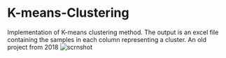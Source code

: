 # K-means-Clustering
Implementation of K-means clustering method.
The output is an excel file containing the samples in each column representing a cluster.
An old project from 2018
![scrnshot](https://user-images.githubusercontent.com/107170301/201276688-569afd4d-0ce1-4683-9005-172dad7a565d.jpg)
